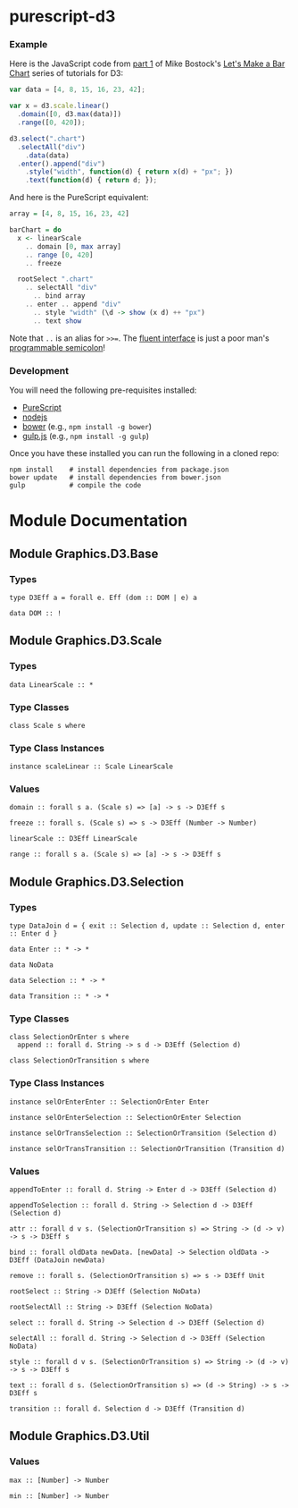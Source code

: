 # purescript-d3

### Example

Here is the JavaScript code from [part 1](http://bl.ocks.org/mbostock/7322386) of Mike Bostock's [Let's Make a Bar Chart](http://bost.ocks.org/mike/bar/) series of tutorials for D3:

```javascript
var data = [4, 8, 15, 16, 23, 42];

var x = d3.scale.linear()
  .domain([0, d3.max(data)])
  .range([0, 420]);

d3.select(".chart")
  .selectAll("div")
    .data(data)
  .enter().append("div")
    .style("width", function(d) { return x(d) + "px"; })
    .text(function(d) { return d; });
```

And here is the PureScript equivalent:

```haskell
array = [4, 8, 15, 16, 23, 42]

barChart = do
  x <- linearScale
    .. domain [0, max array]
    .. range [0, 420]
    .. freeze

  rootSelect ".chart"
    .. selectAll "div"
      .. bind array
    .. enter .. append "div"
      .. style "width" (\d -> show (x d) ++ "px")
      .. text show
```

Note that `..` is an alias for `>>=`. The [fluent interface](http://en.wikipedia.org/wiki/Fluent_interface) is just a poor man's [programmable semicolon](http://en.wikipedia.org/wiki/Monad_(functional_programming))!

### Development

You will need the following pre-requisites installed:

*  [PureScript](http://www.purescript.org/)
*  [nodejs](http://nodejs.org/)
*  [bower](http://bower.io/) (e.g., `npm install -g bower`)
*  [gulp.js](http://gulpjs.com/) (e.g., `npm install -g gulp`)

Once you have these installed you can run the following in a cloned repo:

```
npm install    # install dependencies from package.json
bower update   # install dependencies from bower.json
gulp           # compile the code
```

# Module Documentation

## Module Graphics.D3.Base

### Types

    type D3Eff a = forall e. Eff (dom :: DOM | e) a

    data DOM :: !


## Module Graphics.D3.Scale

### Types

    data LinearScale :: *


### Type Classes

    class Scale s where


### Type Class Instances

    instance scaleLinear :: Scale LinearScale


### Values

    domain :: forall s a. (Scale s) => [a] -> s -> D3Eff s

    freeze :: forall s. (Scale s) => s -> D3Eff (Number -> Number)

    linearScale :: D3Eff LinearScale

    range :: forall s a. (Scale s) => [a] -> s -> D3Eff s


## Module Graphics.D3.Selection

### Types

    type DataJoin d = { exit :: Selection d, update :: Selection d, enter :: Enter d }

    data Enter :: * -> *

    data NoData

    data Selection :: * -> *

    data Transition :: * -> *


### Type Classes

    class SelectionOrEnter s where
      append :: forall d. String -> s d -> D3Eff (Selection d)

    class SelectionOrTransition s where


### Type Class Instances

    instance selOrEnterEnter :: SelectionOrEnter Enter

    instance selOrEnterSelection :: SelectionOrEnter Selection

    instance selOrTransSelection :: SelectionOrTransition (Selection d)

    instance selOrTransTransition :: SelectionOrTransition (Transition d)


### Values

    appendToEnter :: forall d. String -> Enter d -> D3Eff (Selection d)

    appendToSelection :: forall d. String -> Selection d -> D3Eff (Selection d)

    attr :: forall d v s. (SelectionOrTransition s) => String -> (d -> v) -> s -> D3Eff s

    bind :: forall oldData newData. [newData] -> Selection oldData -> D3Eff (DataJoin newData)

    remove :: forall s. (SelectionOrTransition s) => s -> D3Eff Unit

    rootSelect :: String -> D3Eff (Selection NoData)

    rootSelectAll :: String -> D3Eff (Selection NoData)

    select :: forall d. String -> Selection d -> D3Eff (Selection d)

    selectAll :: forall d. String -> Selection d -> D3Eff (Selection NoData)

    style :: forall d v s. (SelectionOrTransition s) => String -> (d -> v) -> s -> D3Eff s

    text :: forall d s. (SelectionOrTransition s) => (d -> String) -> s -> D3Eff s

    transition :: forall d. Selection d -> D3Eff (Transition d)


## Module Graphics.D3.Util

### Values

    max :: [Number] -> Number

    min :: [Number] -> Number



